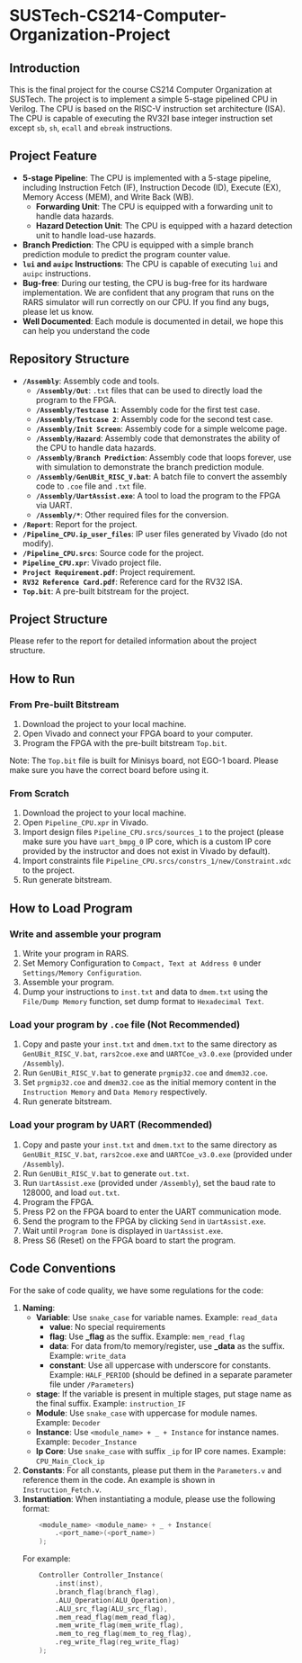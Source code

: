 # SUSTech-CS214-Computer-Organization-Project

## Introduction

This is the final project for the course CS214 Computer Organization at SUSTech. The project is to implement a simple 5-stage pipelined CPU in Verilog. The CPU is based on the RISC-V instruction set architecture (ISA). The CPU is capable of executing the RV32I base integer instruction set except `sb`, `sh`, `ecall` and `ebreak` instructions.

## Project Feature

- **5-stage Pipeline**: The CPU is implemented with a 5-stage pipeline, including Instruction Fetch (IF), Instruction Decode (ID), Execute (EX), Memory Access (MEM), and Write Back (WB).
  - **Forwarding Unit**: The CPU is equipped with a forwarding unit to handle data hazards.
  - **Hazard Detection Unit**: The CPU is equipped with a hazard detection unit to handle load-use hazards.
- **Branch Prediction**: The CPU is equipped with a simple branch prediction module to predict the program counter value.
- **`lui` and `auipc` Instructions**: The CPU is capable of executing `lui` and `auipc` instructions.
- **Bug-free**: During our testing, the CPU is bug-free for its hardware implementation. We are confident that any program that runs on the RARS simulator will run correctly on our CPU. If you find any bugs, please let us know.
- **Well Documented**: Each module is documented in detail, we hope this can help you understand the code

## Repository Structure

- **`/Assembly`**: Assembly code and tools.
  - **`/Assembly/Out`**: `.txt` files that can be used to directly load the program to the FPGA.
  - **`/Assembly/Testcase 1`**: Assembly code for the first test case.
  - **`/Assembly/Testcase 2`**: Assembly code for the second test case.
  - **`/Assembly/Init Screen`**: Assembly code for a simple welcome page.
  - **`/Assembly/Hazard`**: Assembly code that demonstrates the ability of the CPU to handle data hazards.
  - **`/Assembly/Branch Prediction`**: Assembly code that loops forever, use with simulation to demonstrate the branch prediction module.
  - **`/Assembly/GenUBit_RISC_V.bat`**: A batch file to convert the assembly code to `.coe` file and `.txt` file.
  - **`/Assembly/UartAssist.exe`**: A tool to load the program to the FPGA via UART.
  - **`/Assembly/*`**: Other required files for the conversion.
- **`/Report`**: Report for the project.
- **`/Pipeline_CPU.ip_user_files`**: IP user files generated by Vivado (do not modify).
- **`/Pipeline_CPU.srcs`**: Source code for the project.
- **`Pipeline_CPU.xpr`**: Vivado project file.
- **`Project Requirement.pdf`**: Project requirement.
- **`RV32 Reference Card.pdf`**: Reference card for the RV32 ISA.
- **`Top.bit`**: A pre-built bitstream for the project.

## Project Structure
Please refer to the report for detailed information about the project structure.

## How to Run

### From Pre-built Bitstream

1. Download the project to your local machine.
2. Open Vivado and connect your FPGA board to your computer.
3. Program the FPGA with the pre-built bitstream `Top.bit`.

Note: The `Top.bit` file is built for Minisys board, not EGO-1 board. Please make sure you have the correct board before using it.

### From Scratch
1. Download the project to your local machine.
2. Open `Pipeline_CPU.xpr` in Vivado.
3. Import design files `Pipeline_CPU.srcs/sources_1` to the project (please make sure you have `uart_bmpg_0` IP core, which is a custom IP core provided by the instructor and does not exist in Vivado by default).
4. Import constraints file `Pipeline_CPU.srcs/constrs_1/new/Constraint.xdc` to the project.
5. Run generate bitstream.
   
## How to Load Program

### Write and assemble your program
1. Write your program in RARS.
2. Set Memory Configuration to `Compact, Text at Address 0` under `Settings/Memory Configuration`.
3. Assemble your program.
4. Dump your instructions to `inst.txt` and data to `dmem.txt` using the `File/Dump Memory` function, set dump format to `Hexadecimal Text`.

### Load your program by `.coe` file (Not Recommended)
1. Copy and paste your `inst.txt` and `dmem.txt` to the same directory as `GenUBit_RISC_V.bat`, `rars2coe.exe` and `UARTCoe_v3.0.exe` (provided under `/Assembly`).
2. Run `GenUBit_RISC_V.bat` to generate `prgmip32.coe` and `dmem32.coe`.
3. Set `prgmip32.coe` and `dmem32.coe` as the initial memory content in the `Instruction Memory` and `Data Memory` respectively.
4. Run generate bitstream.

### Load your program by UART (Recommended)
1. Copy and paste your `inst.txt` and `dmem.txt` to the same directory as `GenUBit_RISC_V.bat`, `rars2coe.exe` and `UARTCoe_v3.0.exe` (provided under `/Assembly`).
2. Run `GenUBit_RISC_V.bat` to generate `out.txt`.
3. Run `UartAssist.exe` (provided under `/Assembly`), set the baud rate to 128000, and load `out.txt`.
4. Program the FPGA.
5. Press P2 on the FPGA board to enter the UART communication mode.
6. Send the program to the FPGA by clicking `Send` in `UartAssist.exe`.
7. Wait until `Program Done` is displayed in `UartAssist.exe`.
8. Press S6 (Reset) on the FPGA board to start the program.

## Code Conventions
For the sake of code quality, we have some regulations for the code:
1. **Naming**: 
    - **Variable**: Use `snake_case` for variable names. Example: `read_data`
      - **value**: No special requirements
      - **flag**: Use **_flag** as the suffix. Example: `mem_read_flag`
      - **data**: For data from/to memory/register, use **_data** as the suffix. Example: `write_data`
      - **constant**: Use all uppercase with underscore for constants. Example: `HALF_PERIOD` (should be defined in a separate parameter file under `/Parameters`)
    - **stage**: If the variable is present in multiple stages, put stage name as the final suffix. Example: `instruction_IF`
    - **Module**: Use `snake_case` with uppercase for module names. Example: `Decoder`
    - **Instance**: Use `<module_name> + _ + Instance` for instance names. Example: `Decoder_Instance`
    - **Ip Core**: Use `snake_case` with suffix `_ip` for IP core names. Example: `CPU_Main_Clock_ip`
2. **Constants**: For all constants, please put them in the `Parameters.v` and reference them in the code. An example is shown in ``Instruction_Fetch.v``.
3. **Instantiation**: When instantiating a module, please use the following format:
    ```verilog
        <module_name> <module_name> + _ + Instance(
            .<port_name>(<port_name>)
        );
    ```
    For example:
    ```verilog
        Controller Controller_Instance(
            .inst(inst),
            .branch_flag(branch_flag),
            .ALU_Operation(ALU_Operation),
            .ALU_src_flag(ALU_src_flag),
            .mem_read_flag(mem_read_flag),
            .mem_write_flag(mem_write_flag),
            .mem_to_reg_flag(mem_to_reg_flag),
            .reg_write_flag(reg_write_flag)
        );
    ```
        
